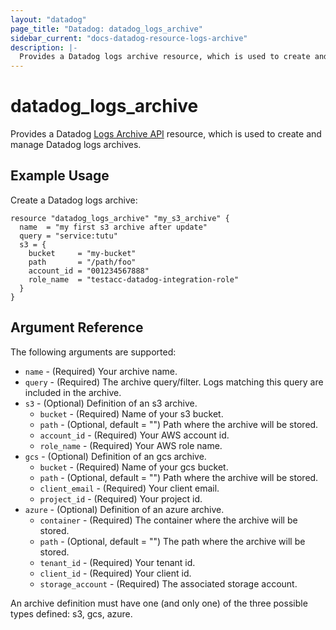 ```yaml
---
layout: "datadog"
page_title: "Datadog: datadog_logs_archive"
sidebar_current: "docs-datadog-resource-logs-archive"
description: |-
  Provides a Datadog logs archive resource, which is used to create and manage logs archives.
---
```


# datadog_logs_archive

Provides a Datadog [Logs Archive API](https://docs.datadoghq.com/api/v2/logs-archives/) resource, which is used to create and manage Datadog logs archives.


## Example Usage

Create a Datadog logs archive:

```hcl
resource "datadog_logs_archive" "my_s3_archive" {
  name  = "my first s3 archive after update"
  query = "service:tutu"
  s3 = {
    bucket     = "my-bucket"
    path       = "/path/foo"
    account_id = "001234567888"
    role_name  = "testacc-datadog-integration-role"
  }
}
```

## Argument Reference

The following arguments are supported:

* `name` - (Required) Your archive name.
* `query` - (Required) The archive query/filter. Logs matching this query are included in the archive.
* `s3` - (Optional) Definition of an s3 archive.
  * `bucket` - (Required) Name of your s3 bucket.
  * `path` - (Optional, default = "") Path where the archive will be stored.
  * `account_id` - (Required) Your AWS account id.
  * `role_name` - (Required) Your AWS role name.
* `gcs` - (Optional) Definition of an gcs archive.
  * `bucket` - (Required) Name of your gcs bucket.
  * `path` - (Optional, default = "") Path where the archive will be stored.
  * `client_email` - (Required) Your client email.
  * `project_id` - (Required) Your project id.
* `azure` - (Optional) Definition of an azure archive.
  * `container` - (Required) The container where the archive will be stored.
  * `path` - (Optional, default = "") The path where the archive will be stored.
  * `tenant_id` - (Required) Your tenant id.
  * `client_id` - (Required) Your client id.
  * `storage_account` - (Required) The associated storage account.


An archive definition must have one (and only one) of the three possible types defined: s3, gcs, azure.
